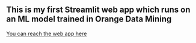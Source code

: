## This is my first Streamlit web app which runs on an ML model trained in Orange Data Mining
[You can reach the web app here](https://share.streamlit.io/toncig/telecom-customer-churn---web-app/main/TestWebApp.py)
